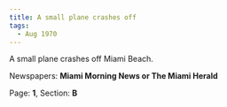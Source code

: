 ```yaml
---  
title: A small plane crashes off  
tags:  
  - Aug 1970  
---  
```

  
A small plane crashes off Miami Beach.  
  
Newspapers: **Miami Morning News or The Miami Herald**  
  
Page: **1**, Section: **B** 

